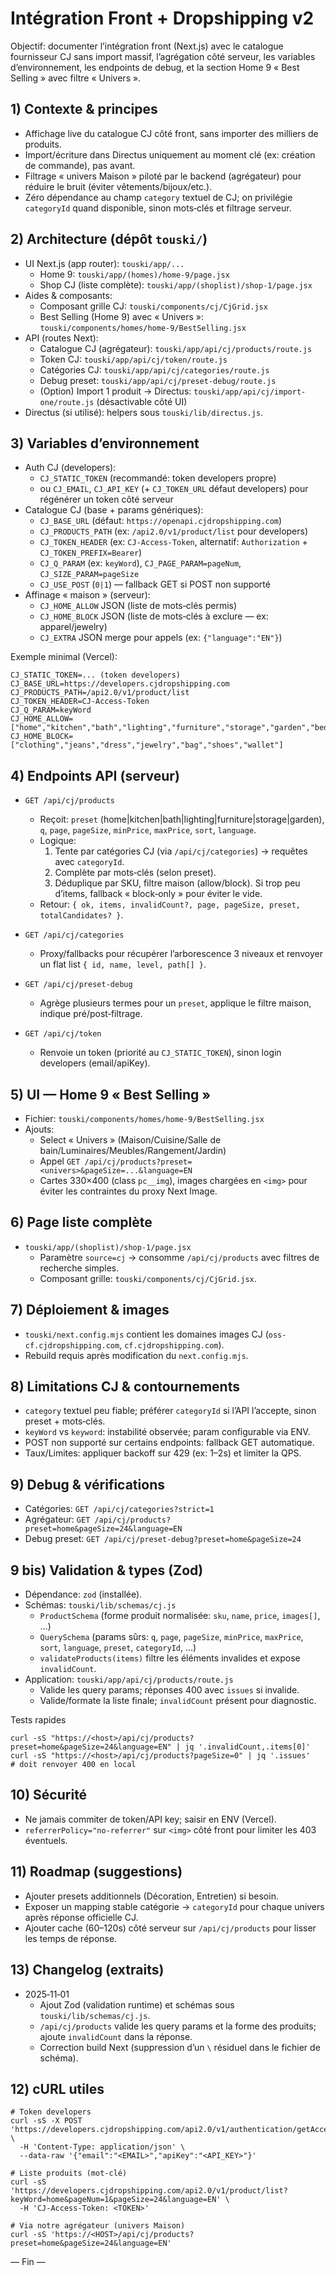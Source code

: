 # Intégration Front + Dropshipping v2

Objectif: documenter l’intégration front (Next.js) avec le catalogue fournisseur CJ sans import massif, l’agrégation côté serveur, les variables d’environnement, les endpoints de debug, et la section Home 9 « Best Selling » avec filtre « Univers ».

## 1) Contexte & principes

- Affichage live du catalogue CJ côté front, sans importer des milliers de produits.
- Import/écriture dans Directus uniquement au moment clé (ex: création de commande), pas avant.
- Filtrage « univers Maison » piloté par le backend (agrégateur) pour réduire le bruit (éviter vêtements/bijoux/etc.).
- Zéro dépendance au champ `category` textuel de CJ; on privilégie `categoryId` quand disponible, sinon mots‑clés et filtrage serveur.

## 2) Architecture (dépôt `touski/`)

- UI Next.js (app router): `touski/app/...`
  - Home 9: `touski/app/(homes)/home-9/page.jsx`
  - Shop CJ (liste complète): `touski/app/(shoplist)/shop-1/page.jsx`
- Aides & composants:
  - Composant grille CJ: `touski/components/cj/CjGrid.jsx`
  - Best Selling (Home 9) avec « Univers »: `touski/components/homes/home-9/BestSelling.jsx`
- API (routes Next):
  - Catalogue CJ (agrégateur): `touski/app/api/cj/products/route.js`
  - Token CJ: `touski/app/api/cj/token/route.js`
  - Catégories CJ: `touski/app/api/cj/categories/route.js`
  - Debug preset: `touski/app/api/cj/preset-debug/route.js`
  - (Option) Import 1 produit → Directus: `touski/app/api/cj/import-one/route.js` (désactivable côté UI)
- Directus (si utilisé): helpers sous `touski/lib/directus.js`.

## 3) Variables d’environnement

- Auth CJ (developers):
  - `CJ_STATIC_TOKEN` (recommandé: token developers propre)
  - ou `CJ_EMAIL`, `CJ_API_KEY` (+ `CJ_TOKEN_URL` défaut developers) pour régénérer un token côté serveur
- Catalogue CJ (base + params génériques):
  - `CJ_BASE_URL` (défaut: `https://openapi.cjdropshipping.com`)
  - `CJ_PRODUCTS_PATH` (ex: `/api2.0/v1/product/list` pour developers)
  - `CJ_TOKEN_HEADER` (ex: `CJ-Access-Token`, alternatif: `Authorization` + `CJ_TOKEN_PREFIX=Bearer`)
  - `CJ_Q_PARAM` (ex: `keyWord`), `CJ_PAGE_PARAM=pageNum`, `CJ_SIZE_PARAM=pageSize`
  - `CJ_USE_POST` (`0|1`) — fallback GET si POST non supporté
- Affinage « maison » (serveur):
  - `CJ_HOME_ALLOW` JSON (liste de mots‑clés permis)
  - `CJ_HOME_BLOCK` JSON (liste de mots‑clés à exclure — ex: apparel/jewelry)
  - `CJ_EXTRA` JSON merge pour appels (ex: `{"language":"EN"}`)

Exemple minimal (Vercel):

```
CJ_STATIC_TOKEN=... (token developers)
CJ_BASE_URL=https://developers.cjdropshipping.com
CJ_PRODUCTS_PATH=/api2.0/v1/product/list
CJ_TOKEN_HEADER=CJ-Access-Token
CJ_Q_PARAM=keyWord
CJ_HOME_ALLOW=["home","kitchen","bath","lighting","furniture","storage","garden","bedding","clean"]
CJ_HOME_BLOCK=["clothing","jeans","dress","jewelry","bag","shoes","wallet"]
```

## 4) Endpoints API (serveur)

- `GET /api/cj/products`
  - Reçoit: `preset` (home|kitchen|bath|lighting|furniture|storage|garden), `q`, `page`, `pageSize`, `minPrice`, `maxPrice`, `sort`, `language`.
  - Logique:
    1) Tente par catégories CJ (via `/api/cj/categories`) → requêtes avec `categoryId`.
    2) Complète par mots‑clés (selon preset).
    3) Déduplique par SKU, filtre maison (allow/block). Si trop peu d’items, fallback « block‑only » pour éviter le vide.
  - Retour: `{ ok, items, invalidCount?, page, pageSize, preset, totalCandidates? }`.

- `GET /api/cj/categories`
  - Proxy/fallbacks pour récupérer l’arborescence 3 niveaux et renvoyer un flat list `{ id, name, level, path[] }`.

- `GET /api/cj/preset-debug`
  - Agrège plusieurs termes pour un `preset`, applique le filtre maison, indique pré/post‑filtrage.

- `GET /api/cj/token`
  - Renvoie un token (priorité au `CJ_STATIC_TOKEN`), sinon login developers (email/apiKey).

## 5) UI — Home 9 « Best Selling »

- Fichier: `touski/components/homes/home-9/BestSelling.jsx`
- Ajouts:
  - Select « Univers » (Maison/Cuisine/Salle de bain/Luminaires/Meubles/Rangement/Jardin)
  - Appel `GET /api/cj/products?preset=<univers>&pageSize=...&language=EN`
  - Cartes 330×400 (class `pc__img`), images chargées en `<img>` pour éviter les contraintes du proxy Next Image.

## 6) Page liste complète

- `touski/app/(shoplist)/shop-1/page.jsx`
  - Paramètre `source=cj` → consomme `/api/cj/products` avec filtres de recherche simples.
  - Composant grille: `touski/components/cj/CjGrid.jsx`.

## 7) Déploiement & images

- `touski/next.config.mjs` contient les domaines images CJ (`oss-cf.cjdropshipping.com`, `cf.cjdropshipping.com`).
- Rebuild requis après modification du `next.config.mjs`.

## 8) Limitations CJ & contournements

- `category` textuel peu fiable; préférer `categoryId` si l’API l’accepte, sinon preset + mots‑clés.
- `keyWord` vs `keyword`: instabilité observée; param configurable via ENV.
- POST non supporté sur certains endpoints: fallback GET automatique.
- Taux/Limites: appliquer backoff sur 429 (ex: 1–2s) et limiter la QPS.

## 9) Debug & vérifications

- Catégories: `GET /api/cj/categories?strict=1`
- Agrégateur: `GET /api/cj/products?preset=home&pageSize=24&language=EN`
- Debug preset: `GET /api/cj/preset-debug?preset=home&pageSize=24`

## 9 bis) Validation & types (Zod)

- Dépendance: `zod` (installée).
- Schémas: `touski/lib/schemas/cj.js`
  - `ProductSchema` (forme produit normalisée: `sku`, `name`, `price`, `images[]`, …)
  - `QuerySchema` (params sûrs: `q`, `page`, `pageSize`, `minPrice`, `maxPrice`, `sort`, `language`, `preset`, `categoryId`, …)
  - `validateProducts(items)` filtre les éléments invalides et expose `invalidCount`.
- Application: `touski/app/api/cj/products/route.js`
  - Valide les query params; réponses 400 avec `issues` si invalide.
  - Valide/formate la liste finale; `invalidCount` présent pour diagnostic.

Tests rapides
```
curl -sS "https://<host>/api/cj/products?preset=home&pageSize=24&language=EN" | jq '.invalidCount,.items[0]'
curl -sS "https://<host>/api/cj/products?pageSize=0" | jq '.issues'   # doit renvoyer 400 en local
```

## 10) Sécurité

- Ne jamais commiter de token/API key; saisir en ENV (Vercel).
- `referrerPolicy="no-referrer"` sur `<img>` côté front pour limiter les 403 éventuels.

## 11) Roadmap (suggestions)

- Ajouter presets additionnels (Décoration, Entretien) si besoin.
- Exposer un mapping stable catégorie → `categoryId` pour chaque univers après réponse officielle CJ.
- Ajouter cache (60–120s) côté serveur sur `/api/cj/products` pour lisser les temps de réponse.

## 13) Changelog (extraits)

- 2025‑11‑01
  - Ajout Zod (validation runtime) et schémas sous `touski/lib/schemas/cj.js`.
  - `/api/cj/products` valide les query params et la forme des produits; ajoute `invalidCount` dans la réponse.
  - Correction build Next (suppression d’un `\` résiduel dans le fichier de schéma).

## 12) cURL utiles

```
# Token developers
curl -sS -X POST 'https://developers.cjdropshipping.com/api2.0/v1/authentication/getAccessToken' \
  -H 'Content-Type: application/json' \
  --data-raw '{"email":"<EMAIL>","apiKey":"<API_KEY>"}'

# Liste produits (mot‑clé)
curl -sS 'https://developers.cjdropshipping.com/api2.0/v1/product/list?keyWord=home&pageNum=1&pageSize=24&language=EN' \
  -H 'CJ-Access-Token: <TOKEN>'

# Via notre agrégateur (univers Maison)
curl -sS 'https://<HOST>/api/cj/products?preset=home&pageSize=24&language=EN'
```

— Fin —
